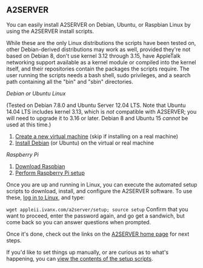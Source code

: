 ## A2SERVER

You can easily install A2SERVER on Debian, Ubuntu, or Raspbian Linux by using
the A2SERVER install scripts.

While these are the only Linux distributions the scripts have been tested on,
other Debian-derived distributions may work as well, provided they're not
based on Debian 8, don't use kernel 3.12 through 3.15, have AppleTalk
networking support available as a kernel module or compiled into the kernel
itself, and their repositories contain the packages the scripts require. The
user running the scripts needs a bash shell, sudo privileges, and a search
path containing all the "bin" and "sbin" directories.

_Debian or Ubuntu Linux_

(Tested on Debian 7.8.0 and Ubuntu Server 12.04 LTS. Note that Ubuntu 14.04
LTS includes kernel 3.13, which is *not* compatible with A2SERVER; you will
need to upgrade it to 3.16 or later. Debian 8 and Ubuntu 15 *cannot* be used
at this time.)

1. [Create a new virtual machine](a2server_prepvm.md) (skip if installing on a
   real machine)
2. [Install Debian](a2server_installubuntu.md) (or Ubuntu) on the virtual or
   real machine

_Raspberry Pi_

1. [Download Raspbian][1]
2. [Perform Raspberry Pi setup](a2server_raspberrypi.md)


Once you are up and running in Linux, you can execute the automated setup
scripts to download, install, and configure the A2SERVER software. To use
these, [log in to Linux](a2server_commands.md), and type:

`wget appleii.ivanx.com/a2server/setup; source setup` Confirm that you want to
proceed, enter the password again, and go get a sandwich, but come back so you
can answer questions when prompted.

Once it's done, check out the links on the [A2SERVER home page](index.md) for
next steps.

If you'd like to set things up manually, or are curious as to what's
happening, you can
[view the contents of the setup scripts](a2server_scriptdetails.md).


[1]: http://www.raspberrypi.org/downloads
